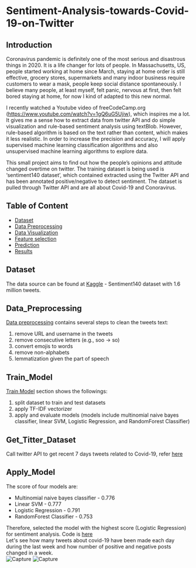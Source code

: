 # Sentiment-Analysis-towards-Covid-19-on-Twitter

## Introduction
Coronavirus pandemic is definitely one of the most serious and disastrous things in 2020. It is a life changer for lots of people. In Massachusetts, US, people started working at home since March, staying at home order is still effective, grocery stores, supermarkets and many indoor business require customers to wear a mask, people keep social distance spontaneously. I believe many people, at least myself, felt panic, nervous at first, then felt bored staying at home, for now I kind of adapted to this new normal. 

I recently watched a Youtube video of freeCodeCamp.org (https://www.youtube.com/watch?v=1gQ6uG5Ujiw), which inspires me a lot. It gives me a sense how to extract data from twitter API and do simple visualization and rule-based sentiment analysis using textBlob. However, rule-based algorithm is based on the text rather than content, which makes it less realistic. In order to increase the precision and accuracy, I will apply supervised machine learning classification algorithms and also unsupervised machine learning algorithms to explore data. 

This small project aims to find out how the people’s opinions and attitude changed overtime on twitter. The training dataset is being used is ‘sentiment140 dataset’, which contained extracted using the Twitter API and has been annotated positive/negative to detect sentiment. The dataset is pulled through Twitter API and are all about Covid-19 and Conoravirus. 

## Table of Content
- [Dataset](#Dataset) 
- [Data Preprocessing](#Data_Preprocessing)  
- [Data Visualization](#Data_Visualization)  
- [Feature selection](#Feature_Selection)  
- [Prediction](#Prediction)
- [Results](#Results)

## Dataset
The data source can be found at [Kaggle](https://www.kaggle.com/kazanova/notebook) - Sentiment140 dataset with 1.6 million tweets. 

## Data_Preprocessing
<a href="https://github.com/ellenxxiao/Sentiment-Analysis-towards-Covid-19-on-Twitter/blob/master/Text_Preprocessing.py" target="_blank">Data preprocessing</a> contains several steps to clean the tweets text:
1. remove URL and username in the tweets 
2. remove consecutive letters (e.g., soo -> so)
3. convert emojis to words
4. remove non-alphabets 
5. lemmatization given the part of speech

## Train_Model
<a href="https://github.com/ellenxxiao/Sentiment-Analysis-towards-Covid-19-on-Twitter/blob/master/train_model.py" target="_blank">Train Model</a> section shows the followings:
1. split dataset to train and test datasets 
2. apply TF-IDF vectorizer   
3. apply and evaluate models (models include multinomial naive bayes classifier, linear SVM, Logistic Regression, and RandomForest Classifier)   

## Get_Titter_Dataset
Call twitter API to get recent 7 days tweets related to Covid-19, refer <a href="https://github.com/ellenxxiao/Sentiment-Analysis-towards-Covid-19-on-Twitter/blob/master/twitter_search2.py" target="_blank">here</a>

## Apply_Model
The score of four models are:     
- Multinomial naive bayes classifier - 0.776  
- Linear SVM - 0.777    
- Logistic Regression - 0.791     
- RandomForest Classifier - 0.753  
     
Therefore, selected the model with the highest score (Logistic Regression) for sentiment analysis. Code is <a href="https://github.com/ellenxxiao/Sentiment-Analysis-towards-Covid-19-on-Twitter/blob/master/apply_model.py" target="_blank">here</a>      
Let's see how many tweets about covid-19 have been made each day during the last week and how number of positive and negative posts changed in a week.     
![Capture](https://user-images.githubusercontent.com/26680796/90534540-dc1c6f00-e147-11ea-86a8-888136f60137.png)
![Capture](https://user-images.githubusercontent.com/26680796/90534562-e2aae680-e147-11ea-89e6-1cd948b930d5.png)



